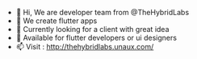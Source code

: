 - 👋 Hi, We are developer team from @TheHybridLabs
- 👀 We create flutter apps
- 🌱 Currently looking for a client with great idea
- 💞️ Available for flutter developers or ui designers
- 📫 Visit : http://thehybridlabs.unaux.com/

<!---
TheHybridLabs/TheHybridLabs is a ✨ special ✨ repository because its `README.md` (this file) appears on your GitHub profile.
You can click the Preview link to take a look at your changes.
--->
